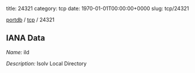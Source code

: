title: 24321
category: tcp
date: 1970-01-01T00:00:00+0000
slug: tcp/24321

[portdb](/) / [tcp](/category/tcp.html) / 24321


## IANA Data

_Name:_ ild

_Description:_ Isolv Local Directory

